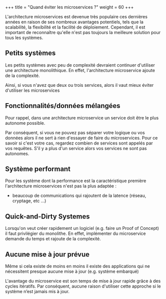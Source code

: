 +++
title = "Quand éviter les microservices ?"
weight = 60
+++

L'architecture microservices est devenue très populaire ces dernières années en raison de ses nombreux avantages potentiels, tels que la scalabilité, la flexibilité et la facilité de déploiement. Cependant, il est important de reconnaître qu'elle n'est pas toujours la meilleure solution pour tous les systèmes.

## Petits systèmes

Les petits systèmes avec peu de complexité devraient continuer d'utiliser une architecture monolithique.
En effet, l'architecture microservice ajoute de la complexité.

Ainsi, si vous n'avez que deux ou trois services, alors il vaut mieux éviter d'utiliser les microservices

## Fonctionnalités/données mélangées

Pour rappel, dans une architecture microservice un service doit être le plus autonome possible.

Par conséquent, si vous ne pouvez pas séparer votre logique ou vos données alors il ne sert à rien d'essayer de faire du microservices.
Pour ce savoir si c'est votre cas, regardez combien de services sont appelés par vos requêtes. S'il y a plus d'un service alors vos services ne sont pas autonomes.

## Système performant

Pour les système dont la performance est la caractéristique première l'architecture microservices n'est pas la plus adaptée :

- beaucoup de communications qui rajoutent de la latence (réseau, cryptage, etc ...)

## Quick-and-Dirty Systemes

Lorsqu'on veut créer rapidement un logiciel (e.g. faire un Proof of Concept) il faut privilégier du monolithe. En effet, implémenter du microservice demande du temps et rajoute de la complexité.

## Aucune mise à jour prévue

Même si cela existe de moins en moins il existe des applications qui ne nécessitent presque aucune mise à jour (e.g. système embarqué)

L'avantage du microservice est son temps de mise à jour rapide grâce à des cycles itératifs. Par conséquent, aucune raison d'utiliser cette approche si le système n’est jamais mis à jour.
